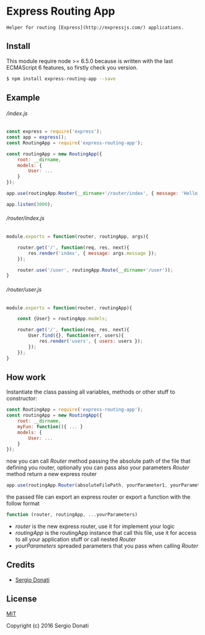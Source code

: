 # Express Routing App

	Helper for routing [Express](http://expressjs.com/) applications.

## Install

This module require node >= 6.5.0 because is written with the last ECMAScript 6 features, so firstly check you version.

```bash
$ npm install express-routing-app --save
```

## Example

###### /index.js

```javascript
const express = require('express');
const app = express();
const RoutingApp = require('express-routing-app');

const routingApp = new RoutingApp({
	root: __dirname,
	models: {
		User: ...
	}
});

app.use(routingApp.Router(__dirname+'/router/index', { message: 'Hello' }));

app.listen(3000);
```

###### /router/index.js

```javascript
module.exports = function(router, routingApp, args){

	router.get('/', function(req, res, next){
		res.render('index', { message: args.message });
	});

	router.use('/user', routingApp.Route(__dirname+'/user'));
}
```

###### /router/user.js

```javascript
module.exports = function(router, routingApp){

	const {User} = routingApp.models;

	router.get('/', function(req, res, next){
		User.find({}, function(err, users){
			res.render('users', { users: users });
		});
	});
}
```

## How work

Instantiate the class passing all variables, methods or other stuff to constructor:
```javascript
const RoutingApp = require('express-routing-app');
const routingApp = new RoutingApp({
	root: __dirname,
	myFun: function(){ ... }
	models: {
		User: ...
	}
});
```
now you can call *Router* method passing the absolute path of the file that defining you router,
optionally you can pass also your parameters
*Router* method return a new express router
```javascript
app.use(routingApp.Router(absoluteFilePath, yourParameter1, yourParameter2));
```
the passed file can export an express router or export a function with the follow format
```javascript
function (router, routingApp, ...yourParameters)
```
* *router* is the new express router, use it for implement your logic
* *routingApp* is the routingApp instance that call this file, use it for access to all your application stuff or call nested *Router*
* *yourParameters* spreaded parameters that you pass when calling *Router*

## Credits

- [Sergio Donati](https://github.com/SergioDonati)

## License

[MIT](LICENSE)

Copyright (c) 2016 Sergio Donati
